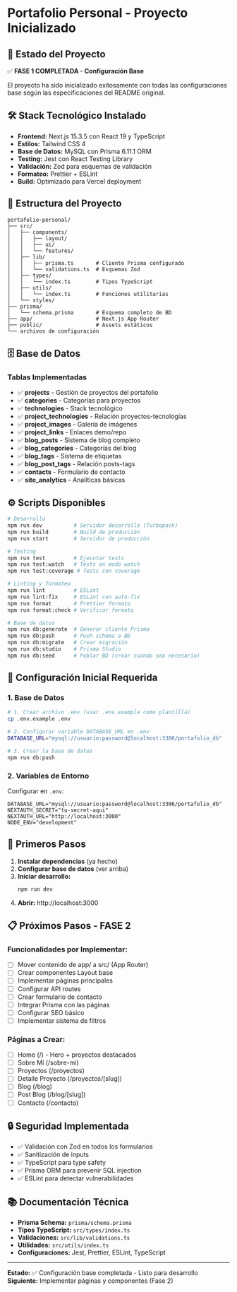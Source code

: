 # Portafolio Personal - Proyecto Inicializado

## 🚀 Estado del Proyecto

✅ **FASE 1 COMPLETADA - Configuración Base**

El proyecto ha sido inicializado exitosamente con todas las configuraciones base según las especificaciones del README original.

## 🛠️ Stack Tecnológico Instalado

- **Frontend:** Next.js 15.3.5 con React 19 y TypeScript
- **Estilos:** Tailwind CSS 4
- **Base de Datos:** MySQL con Prisma 6.11.1 ORM
- **Testing:** Jest con React Testing Library
- **Validación:** Zod para esquemas de validación
- **Formateo:** Prettier + ESLint
- **Build:** Optimizado para Vercel deployment

## 📁 Estructura del Proyecto

```
portafolio-personal/
├── src/
│   ├── components/
│   │   ├── layout/
│   │   ├── ui/
│   │   └── features/
│   ├── lib/
│   │   ├── prisma.ts       # Cliente Prisma configurado
│   │   └── validations.ts  # Esquemas Zod
│   ├── types/
│   │   └── index.ts        # Tipos TypeScript
│   ├── utils/
│   │   └── index.ts        # Funciones utilitarias
│   └── styles/
├── prisma/
│   └── schema.prisma       # Esquema completo de BD
├── app/                    # Next.js App Router
├── public/                 # Assets estáticos
└── archivos de configuración
```

## 🗄️ Base de Datos

### Tablas Implementadas
- ✅ **projects** - Gestión de proyectos del portafolio
- ✅ **categories** - Categorías para proyectos
- ✅ **technologies** - Stack tecnológico
- ✅ **project_technologies** - Relación proyectos-tecnologías
- ✅ **project_images** - Galería de imágenes
- ✅ **project_links** - Enlaces demo/repo
- ✅ **blog_posts** - Sistema de blog completo
- ✅ **blog_categories** - Categorías del blog
- ✅ **blog_tags** - Sistema de etiquetas
- ✅ **blog_post_tags** - Relación posts-tags
- ✅ **contacts** - Formulario de contacto
- ✅ **site_analytics** - Analíticas básicas

## ⚙️ Scripts Disponibles

```bash
# Desarrollo
npm run dev          # Servidor desarrollo (Turbopack)
npm run build        # Build de producción
npm run start        # Servidor de producción

# Testing
npm run test         # Ejecutar tests
npm run test:watch   # Tests en modo watch
npm run test:coverage # Tests con coverage

# Linting y formateo
npm run lint         # ESLint
npm run lint:fix     # ESLint con auto-fix
npm run format       # Prettier formato
npm run format:check # Verificar formato

# Base de datos
npm run db:generate  # Generar cliente Prisma
npm run db:push      # Push schema a BD
npm run db:migrate   # Crear migración
npm run db:studio    # Prisma Studio
npm run db:seed      # Poblar BD (crear cuando sea necesario)
```

## 🔧 Configuración Inicial Requerida

### 1. Base de Datos
```bash
# 1. Crear archivo .env (usar .env.example como plantilla)
cp .env.example .env

# 2. Configurar variable DATABASE_URL en .env
DATABASE_URL="mysql://usuario:password@localhost:3306/portafolio_db"

# 3. Crear la base de datos
npm run db:push
```

### 2. Variables de Entorno
Configurar en `.env`:
```env
DATABASE_URL="mysql://usuario:password@localhost:3306/portafolio_db"
NEXTAUTH_SECRET="tu-secret-aqui"
NEXTAUTH_URL="http://localhost:3000"
NODE_ENV="development"
```

## 🚀 Primeros Pasos

1. **Instalar dependencias** (ya hecho)
2. **Configurar base de datos** (ver arriba)
3. **Iniciar desarrollo:**
   ```bash
   npm run dev
   ```
4. **Abrir:** http://localhost:3000

## 📋 Próximos Pasos - FASE 2

### Funcionalidades por Implementar:
- [ ] Mover contenido de app/ a src/ (App Router)
- [ ] Crear componentes Layout base
- [ ] Implementar páginas principales
- [ ] Configurar API routes
- [ ] Crear formulario de contacto
- [ ] Integrar Prisma con las páginas
- [ ] Configurar SEO básico
- [ ] Implementar sistema de filtros

### Páginas a Crear:
- [ ] Home (/) - Hero + proyectos destacados
- [ ] Sobre Mí (/sobre-mi)
- [ ] Proyectos (/proyectos)
- [ ] Detalle Proyecto (/proyectos/[slug])
- [ ] Blog (/blog)
- [ ] Post Blog (/blog/[slug])
- [ ] Contacto (/contacto)

## 🔒 Seguridad Implementada

- ✅ Validación con Zod en todos los formularios
- ✅ Sanitización de inputs
- ✅ TypeScript para type safety
- ✅ Prisma ORM para prevenir SQL injection
- ✅ ESLint para detectar vulnerabilidades

## 📚 Documentación Técnica

- **Prisma Schema:** `prisma/schema.prisma`
- **Tipos TypeScript:** `src/types/index.ts`
- **Validaciones:** `src/lib/validations.ts`
- **Utilidades:** `src/utils/index.ts`
- **Configuraciones:** Jest, Prettier, ESLint, TypeScript

---

**Estado:** ✅ Configuración base completada - Listo para desarrollo
**Siguiente:** Implementar páginas y componentes (Fase 2)
